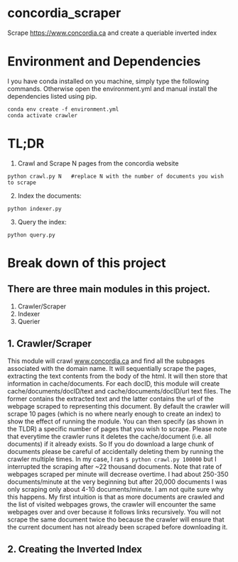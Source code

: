 # concordia_scraper

Scrape https://www.concordia.ca and create a queriable inverted index

# Environment and Dependencies

I you have conda installed on you machine, simply type the following commands.
Otherwise open the environment.yml and manual install the dependencies listed
using pip.

```
conda env create -f environment.yml
conda activate crawler
```


# TL;DR
1. Crawl and Scrape N pages from the concordia website
```
python crawl.py N   #replace N with the number of documents you wish to scrape
```
2. Index the documents:
```
python indexer.py
```
3. Query the index:
```
python query.py
```

# Break down of this project

## There are three main modules in this project.

1. Crawler/Scraper
2. Indexer
3. Querier

## 1. Crawler/Scraper
This module will crawl www.concordia.ca and find all the subpages associated
with the domain name. It will sequentially scrape the pages, extracting the text
contents from the body of the html. It will then store that information in
cache/documents. For each docID, this module will create
cache/documents/docID/text and cache/documents/docID/url text files. The former
contains the extracted text and the latter contains the url of the webpage
scraped to representing this document. By default the crawler will scrape 10
pages (which is no where nearly enough to create an index) to show the effect of
running the module. You can then specify (as shown in the TLDR) a specific
number of pages that you wish to scrape. Please note that everytime the crawler
runs it deletes the cache/document  (i.e. all documents) if it already exists.
So If you do download a large chunk of documents please be careful of
accidentally deleting them by running the crawler multiple times. In my case, I
ran ```$ python crawl.py 100000``` but I interrupted the scraping after ~22
thousand documents. Note that rate of webpages scraped per minute will decrease
overtime. I had about 250-350 documents/minute at the very beginning but after
20,000 documents I was only scraping only about 4-10 documents/minute. I am not
quite sure why this happens. My first intuition is that as more documents are
crawled and the list of visited webpages grows, the crawler will encounter the
same webpages over and over because it follows links recursively. You will not
scrape the same document twice tho because the crawler will ensure that the
current document has not already been scraped before downloading it.

## 2. Creating the Inverted Index
